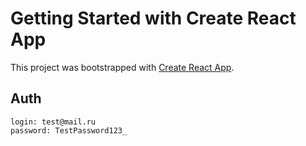 # Getting Started with Create React App

This project was bootstrapped with [Create React App](https://github.com/facebook/create-react-app).

## Auth

    login: test@mail.ru
    password: TestPassword123_